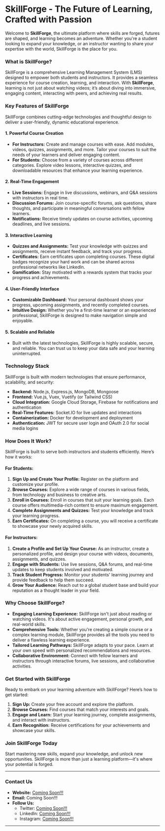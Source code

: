 # **SkillForge** - The Future of Learning, Crafted with Passion

Welcome to **SkillForge**, the ultimate platform where skills are forged, futures are shaped, and learning becomes an adventure. Whether you're a student looking to expand your knowledge, or an instructor wanting to share your expertise with the world, SkillForge is the place for you.

### **What is SkillForge?**
SkillForge is a comprehensive Learning Management System (LMS) designed to empower both students and instructors. It provides a seamless experience for course creation, learning, and interaction. With **SkillForge**, learning is not just about watching videos; it’s about diving into immersive, engaging content, interacting with peers, and achieving real results. 

### **Key Features of SkillForge**
SkillForge combines cutting-edge technologies and thoughtful design to deliver a user-friendly, dynamic educational experience.

#### **1. Powerful Course Creation**
- **For Instructors:** Create and manage courses with ease. Add modules, videos, quizzes, assignments, and more. Tailor your courses to suit the needs of your learners and deliver engaging content.
- **For Students:** Choose from a variety of courses across different categories. Explore video lessons, interactive quizzes, and downloadable resources that enhance your learning experience.

#### **2. Real-Time Engagement**
- **Live Sessions:** Engage in live discussions, webinars, and Q&A sessions with instructors in real time.
- **Discussion Forums:** Join course-specific forums, ask questions, share thoughts, and participate in meaningful conversations with fellow learners.
- **Notifications:** Receive timely updates on course activities, upcoming deadlines, and live sessions.

#### **3. Interactive Learning**
- **Quizzes and Assignments:** Test your knowledge with quizzes and assignments, receive instant feedback, and track your progress.
- **Certificates:** Earn certificates upon completing courses. These digital badges recognize your hard work and can be shared across professional networks like LinkedIn.
- **Gamification:** Stay motivated with a rewards system that tracks your progress and achievements.

#### **4. User-Friendly Interface**
- **Customizable Dashboard:** Your personal dashboard shows your progress, upcoming assignments, and recently completed courses.
- **Intuitive Design:** Whether you’re a first-time learner or an experienced professional, SkillForge is designed to make navigation simple and enjoyable.

#### **5. Scalable and Reliable**
- Built with the latest technologies, SkillForge is highly scalable, secure, and reliable. You can trust us to keep your data safe and your learning uninterrupted.

### **Technology Stack**
SkillForge is built with modern technologies that ensure performance, scalability, and security:

- **Backend:** Node.js, Express.js, MongoDB, Mongoose
- **Frontend:** Vue.js, Vuex, Vuetify (or Tailwind CSS)
- **Cloud Integration:** Google Cloud Storage, Firebase for notifications and authentication
- **Real-Time Features:** Socket.IO for live updates and interactions
- **Containerization:** Docker for development and deployment
- **Authentication:** JWT for secure user login and OAuth 2.0 for social media logins

### **How Does It Work?**
SkillForge is built to serve both instructors and students efficiently. Here’s how it works:

#### **For Students:**
1. **Sign Up and Create Your Profile:** Register on the platform and customize your profile.
2. **Browse Courses:** Explore a wide range of courses in various fields, from technology and business to creative arts.
3. **Enroll in Courses:** Enroll in courses that suit your learning goals. Each course offers multimedia-rich content to ensure maximum engagement.
4. **Complete Assignments and Quizzes:** Test your knowledge and track your learning progress.
5. **Earn Certificates:** On completing a course, you will receive a certificate to showcase your newly acquired skills.

#### **For Instructors:**
1. **Create a Profile and Set Up Your Course:** As an instructor, create a personalized profile, and design your course with videos, documents, assignments, and quizzes.
2. **Engage with Students:** Use live sessions, Q&A forums, and real-time updates to keep students involved and motivated.
3. **Track Student Progress:** Monitor your students' learning journey and provide feedback to help them succeed.
4. **Grow Your Audience:** Reach out to a global student base and build your reputation as a thought leader in your field.

### **Why Choose SkillForge?**
- **Engaging Learning Experience:** SkillForge isn't just about reading or watching videos. It's about active engagement, personal growth, and real-world skills.
- **Comprehensive Tools:** Whether you're creating a simple course or a complex learning module, SkillForge provides all the tools you need to deliver a flawless learning experience.
- **Tailored Learning Pathways:** SkillForge adapts to your pace. Learn at your own speed with personalized recommendations and resources.
- **Collaborative Environment:** Connect with fellow learners and instructors through interactive forums, live sessions, and collaborative activities.

### **Get Started with SkillForge**
Ready to embark on your learning adventure with SkillForge? Here’s how to get started:

1. **Sign Up:** Create your free account and explore the platform.
2. **Browse Courses:** Find courses that match your interests and goals.
3. **Engage and Learn:** Start your learning journey, complete assignments, and interact with instructors.
4. **Earn Recognition:** Receive certifications for your achievements and showcase your skills.

### **Join SkillForge Today**
Start mastering new skills, expand your knowledge, and unlock new opportunities. SkillForge is more than just a learning platform—it's where your potential is forged. 

---

### **Contact Us**
- **Website:** [Coming Soon!!!](#)
- **Email:** Coming Soon!!!
- **Follow Us:**  
  - Twitter: [Coming Soon!!!](#)  
  - LinkedIn: [Coming Soon!!!](#)  
  - Instagram: [Coming Soon!!!](#)

---
